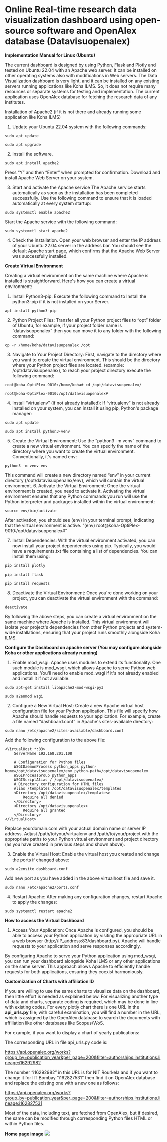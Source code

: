 # Online Real-time research data visualization dashboard using open-source software and OpenAlex database (Datavisuopenalex)

**Implementation Manual for Linux (Ubuntu)**

The current dashboard is designed by using Python, Flask and Plotly and tested on Ubuntu 22.04 with an Apache web server. 
It can be installed on other operating systems also with modifications in Web servers. 
The Data Visualization dashboard is very light, and it can be installed on any existing servers running applications like Koha ILMS. 
So, it does not require many resources or separate systems for testing and implementation. 
The current application uses OpenAlex database for fetching the research data of any institutes. 

Installation of Apache2 (if it is not there and already running some application like Koha ILMS)

1.	Update your Ubuntu 22.04 system with the following commands:

```
sudo apt update
```
```
sudo apt upgrade
```

2.	Install the software.
```
sudo apt install apache2
```
Press “Y” and then “Enter” when prompted for confirmation. Download and install Apache Web Server on your system.

3.	Start and activate the Apache service
The Apache service starts automatically as soon as the installation has been completed successfully. Use the following command to ensure that it is loaded automatically at every system startup:
```
sudo systemctl enable apache2
```
Start the Apache service with the following command:
```
sudo systemctl start apache2
```

4.	Check the installation.
Open your web browser and enter the IP address of your Ubuntu 22.04 server in the address bar. You should see the default Apache start page, which confirms that the Apache Web Server was successfully installed.

**Create Virtual Environment**

Creating a virtual environment on the same machine where Apache is installed is straightforward. Here's how you can create a virtual environment:

1.	Install Python3-pip: Execute the following command to Install the python3-pip if it is not installed on your Server.

```
apt install python3-pip
```

2.	Python Project Files: Transfer all your Python project files to “opt” folder of Ubuntu, for example, if your project folder name is “datavisuopenalex” then you can move it to any folder with the following command:

```
cp -r /home/koha/datavisuopenalex /opt
```
3.	Navigate to Your Project Directory: First, navigate to the directory where you want to create the virtual environment. This should be the directory where your Python project files are located. (example: /opt/datavisuopenalex), to reach your project directory execute the following command:

```
root@koha-OptiPlex-9010:/home/koha# cd /opt/datavisuopenalex/
```
```
root@koha-OptiPlex-9010:/opt/datavisuopenalex#
```

4.	Install “virtualenv” (if not already installed): If “virtualenv” is not already installed on your system, you can install it using pip, Python's package manager:
```
sudo apt update
```
```
sudo apt install python3-venv
```

5.	Create the Virtual Environment: Use the “python3 -m venv” command to create a new virtual environment. You can specify the name of the directory where you want to create the virtual environment. Conventionally, it's named env:

```
python3 -m venv env
```
This command will create a new directory named “env” in your current directory (/opt/datavisuopenalex/env), which will contain the virtual environment.
6.	Activate the Virtual Environment: Once the virtual environment is created, you need to activate it. Activating the virtual environment ensures that any Python commands you run will use the Python interpreter and packages installed within the virtual environment:

```
source env/bin/activate
```
After activation, you should see (env) in your terminal prompt, indicating that the virtual environment is active. “(env) root@koha-OptiPlex-9010:/opt/datavisuopenalex#”

7.	Install Dependencies: With the virtual environment activated, you can now install your project dependencies using pip. Typically, you would have a requirements.txt file containing a list of dependencies. You can install them using:

```
pip install plotly
```
```
pip install flask
```
```
pip install requests
```

8.	Deactivate the Virtual Environment: Once you're done working on your project, you can deactivate the virtual environment with the command:

```
deactivate
```

By following the above steps, you can create a virtual environment on the same machine where Apache is installed. This virtual environment will isolate your project's dependencies from other Python projects and system-wide installations, ensuring that your project runs smoothly alongside Koha ILMS.

**Configure the Dashboard on apache server (You may configure alongside Koha or other applications already running)**

1.	Enable mod_wsgi: Apache uses modules to extend its functionality. One such module is mod_wsgi, which allows Apache to serve Python web applications. You'll need to enable mod_wsgi if it's not already enabled and install it if not available:

```
sudo apt-get install libapache2-mod-wsgi-py3
```

```
sudo a2enmod wsgi

```

2.	Configure a New Virtual Host: Create a new Apache virtual host configuration file for your Python application. This file will specify how Apache should handle requests to your application. For example, create a file named “dashboard.conf” in Apache's sites-available directory:


```
sudo nano /etc/apache2/sites-available/dashboard.conf

```
Add the following configuration to the above file:


```
<VirtualHost *:83>
    ServerName 192.168.201.108
    
    # Configuration for Python files
    WSGIDaemonProcess python_apps python-home=/opt/datavisuopenalex/env python-path=/opt/datavisuopenalex
    WSGIProcessGroup python_apps
    WSGIScriptAlias / /opt/datavisuopenalex/
    # Directory configuration for HTML files
    Alias /templates /opt/datavisuopenalex/templates
    <Directory /opt/datavisuopenalex/templates>
        Require all denied
    </Directory>
    <Directory /opt/datavisuopenalex>
        Require all granted
    </Directory>
</VirtualHost>

```
Replace yourdomain.com with your actual domain name or server IP address. Adjust /path/to/your/virtualenv and /path/to/your/project with the appropriate paths to your Python virtual environment and project directory (as you have created in previous steps and shown above).

3.	Enable the Virtual Host: Enable the virtual host you created and change the ports if changed above:


```
sudo a2ensite dashboard.conf

```
Add new port as you have added in the above virtualhost file and save it.
```
sudo nano /etc/apache2/ports.conf

```

4.	Restart Apache: After making any configuration changes, restart Apache to apply the changes:

   
```
sudo systemctl restart apache2

```

**How to access the Virtual Dashboard**

1.	Access Your Application: Once Apache is configured, you should be able to access your Python application by visiting the appropriate URL in a web browser (http://IP_address:83/dashboard.py). Apache will handle requests to your application and serve responses accordingly.
   
By configuring Apache to serve your Python application using mod_wsgi, you can run your dashboard alongside Koha ILMS or any other applications on the same server. This approach allows Apache to efficiently handle requests for both applications, ensuring they coexist harmoniously.

**Customization of Charts with affiliation ID**

If you are willing to use the same charts to visualize data on the dashboard, then little effort is needed as explained below. For visualizing another type of data and charts, separate coding is required, which may be done in line with existing codes. For every plotly chart there is one URL in the **api_urls.py** file; with careful examination, you will find a number in the URL, which is assigned by the OpenAlex database to search the documents with affiliation like other databases like Scopus/WoS. 

For example, if you want to display a chart of yearly publications:

The corresponding URL in file api_urls.py code is: 

https://api.openalex.org/works?group_by=publication_year&per_page=200&filter=authorships.institutions.lineage:i16292982

The number “i16292982” in this URL is for NIT Rourkela and if you want to change it for IIT Bombay “i162827531” then find it on OpenAlex database and replace the existing one with a new one as follows:

https://api.openalex.org/works?group_by=publication_year&per_page=200&filter=authorships.institutions.lineage:i162827531

Most of the data, including text, are fetched from OpenAlex, but if desired, the same can be modified through corresponding Python files HTML or within Python files.

**Home page image**
![](https://github.com/mishravk79/datavisuopenalex/blob/main/static/dashboard-home.png)




